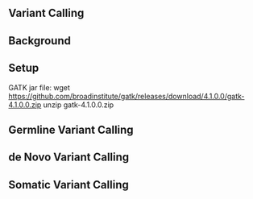 Variant Calling
------------------

## Background

## Setup
GATK jar file: 
wget https://github.com/broadinstitute/gatk/releases/download/4.1.0.0/gatk-4.1.0.0.zip
unzip gatk-4.1.0.0.zip 

## Germline Variant Calling

## **de Novo** Variant Calling

## Somatic Variant Calling
